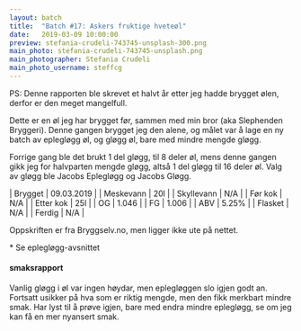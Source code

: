 ```yaml
---
layout: batch
title:  "Batch #17: Askers fruktige hveteøl"
date:   2019-03-09 10:00:00
preview: stefania-crudeli-743745-unsplash-300.png
main_photo: stefania-crudeli-743745-unsplash.png
main_photographer: Stefania Crudeli
main_photo_username: steffcg
---
```


PS: Denne rapporten ble skrevet et halvt år etter jeg hadde brygget ølen, derfor er den meget mangelfull.

Dette er en øl jeg har brygget før, sammen med min bror (aka Slephenden Bryggeri). Denne gangen brygget jeg den alene, og målet var å lage en ny batch av eplegløgg øl, og gløgg øl, bare med mindre mengde gløgg.

Forrige gang ble det brukt 1 del gløgg, til 8 deler øl, mens denne gangen gikk jeg for halvparten mengde gløgg, altså 1 del gløgg til 16 deler øl. Valg av gløgg ble Jacobs Eplegløgg og Jacobs Gløgg.


| Brygget    | 09.03.2019 |
| Meskevann  | 20l        |
| Skyllevann | N/A        |
| Før kok    | N/A        |
| Etter kok  | 25l        |
| OG         | 1.046      |
| FG         | 1.006      |
| ABV        | 5.25%      |
| Flasket    | N/A        |
| Ferdig     | N/A        |

Oppskriften er fra Bryggselv.no, men ligger ikke ute på nettet.

\* Se eplegløgg-avsnittet


#### smaksrapport

Vanlig gløgg i øl var ingen høydar, men eplegløggen slo igjen godt an. Fortsatt usikker på hva som er riktig mengde, men den fikk merkbart mindre smak. Har lyst til å prøve igjen, bare med endra mindre eplegløgg, se om jeg kan få en mer nyansert smak.
